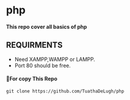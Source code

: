 # php

#### This repo cover all basics of php 

## REQUIRMENTS

* Need XAMPP,WAMPP or LAMPP.
* Port 80 should be free.

#### 🚀For copy This Repo

```
git clone https://github.com/TuathaDeLugh/php
```
